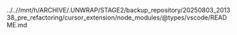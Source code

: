 ../..//mnt/h/ARCHIVE/.UNWRAP/STAGE2/backup_repository/20250803_201338_pre_refactoring/cursor_extension/node_modules/@types/vscode/README.md